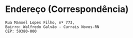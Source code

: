 # Endereço (Correspondência)

```
Rua Manoel Lopes Filho, nº 773,
Bairro: Walfredo Galvão - Currais Novos-RN
CEP: 59380-000
```
